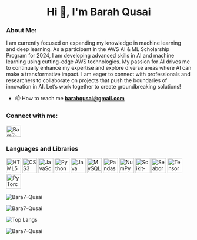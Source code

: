 <h1 align="center">Hi 👋, I'm Barah Qusai</h1>
<h3 align="left">About Me:</h3>

 <p align="left">
I am currently focused on expanding my knowledge in machine learning and deep learning. As a participant in the AWS AI & ML Scholarship Program for 2024, I am developing advanced skills in AI and machine learning using cutting-edge AWS technologies. My passion for AI drives me to continually enhance my expertise and explore diverse areas where AI can make a transformative impact. I am eager to connect with professionals and researchers to collaborate on projects that push the boundaries of innovation in AI. Let’s work together to create groundbreaking solutions! 
</p>


- 📫 How to reach me **barahqusai@gmail.com**
 

<h3 align="left">Connect with me:</h3>
<p align="left">

<a href="https://www.linkedin.com/in/barah-qusai-a62044203?utm_source=share&utm_campaign=share_via&utm_content=profile&utm_medium=android_app" target="blank"><img align="center" src="https://raw.githubusercontent.com/rahuldkjain/github-profile-readme-generator/master/src/images/icons/Social/linked-in-alt.svg" alt="Bara7-Qusai" height="30" width="40" /></a>
 

### Languages and Libraries
<p align="left">
  <img src="https://cdn.jsdelivr.net/gh/devicons/devicon/icons/html5/html5-original.svg" width="40" height="40" alt="HTML5" />
  <img src="https://cdn.jsdelivr.net/gh/devicons/devicon/icons/css3/css3-original.svg" width="40" height="40" alt="CSS3" />
  <img src="https://cdn.jsdelivr.net/gh/devicons/devicon/icons/javascript/javascript-original.svg" width="40" height="40" alt="JavaScript" />
  <img src="https://cdn.jsdelivr.net/gh/devicons/devicon/icons/python/python-original.svg" width="40" height="40" alt="Python" />
  <img src="https://cdn.jsdelivr.net/gh/devicons/devicon/icons/java/java-original.svg" width="40" height="40" alt="Java" />
  <img src="https://cdn.jsdelivr.net/gh/devicons/devicon/icons/mysql/mysql-original.svg" width="40" height="40" alt="MySQL" />



  <img src="https://cdn.jsdelivr.net/gh/devicons/devicon/icons/pandas/pandas-original.svg" width="40" height="40" alt="Pandas" /> 
  <img src="https://cdn.jsdelivr.net/gh/devicons/devicon/icons/numpy/numpy-original.svg" width="40" height="40" alt="NumPy" /> 
  <img src="https://upload.wikimedia.org/wikipedia/commons/0/05/Scikit_learn_logo_small.svg" width="40" height="40" alt="Scikit-learn" />  
  <img src="https://raw.githubusercontent.com/mwaskom/seaborn/master/doc/_static/logo-wide-lightbg.svg" width="40" height="40" alt="Seaborn" /> 
  <img src="https://cdn.jsdelivr.net/gh/devicons/devicon/icons/tensorflow/tensorflow-original.svg" width="40" height="40" alt="TensorFlow" />  
  <img src="https://cdn.jsdelivr.net/gh/devicons/devicon/icons/pytorch/pytorch-original.svg" width="40" height="40" alt="PyTorch" /> 
 
 
</p>







<p><img align="center" src="https://github-readme-stats-git-masterrstaa-rickstaa.vercel.app/api?username=Bara7-Qusai&show_icons=true&locale=en&layout=compact&theme=radical" alt="Bara7-Qusai" /></p>


 
<p > <img src="https://github-readme-stats-git-masterrstaa-rickstaa.vercel.app/api?username=Bara7-Qusai&show_icons=true&theme=radical" alt="Bara7-Qusai" /> </p>



![Top Langs](https://github-readme-stats.vercel.app/api/top-langs/?username=Bara7-Qusai&layout=compact&theme=dark&card_width=400)


<p align="left"> <img src="https://komarev.com/ghpvc/?username=Bara7-Qusai&label=Profile%20views&color=0e75b6&style=flat" alt="Bara7-Qusai" /> </p>



<!--
**Bara7-Qusai/Bara7-Qusai** is a ✨ _special_ ✨ repository because its `README.md` (this file) appears on your GitHub profile.

Here are some ideas to get you started:

- 🔭 I’m currently working on ...
- 🌱 I’m currently learning ...
- 👯 I’m looking to collaborate on ...
- 🤔 I’m looking for help with ...
- 💬 Ask me about ...
- 📫 How to reach me: ...
- 😄 Pronouns: ...
- ⚡ Fun fact: ...
-->
